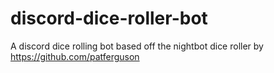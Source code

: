 # discord-dice-roller-bot
A discord dice rolling bot based off the nightbot dice roller by https://github.com/patferguson
